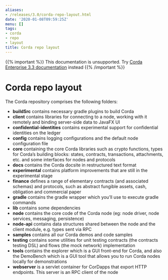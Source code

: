 ```yaml
---
aliases:
- /releases/3.0/corda-repo-layout.html
date: '2020-01-08T09:59:25Z'
menu: []
tags:
- corda
- repo
- layout
title: Corda repo layout
---
```

{{% important %}}
This documentation is unsupported.
Try [Corda Enterprise 3.3 documentation](/docs/corda-enterprise/3.3/_index.md) instead
{{% /important %}}


# Corda repo layout

The Corda repository comprises the following folders:


* **buildSrc** contains necessary gradle plugins to build Corda
* **client** contains libraries for connecting to a node, working with it remotely and binding server-side data to
JavaFX UI
* **confidential-identities** contains experimental support for confidential identities on the ledger
* **config** contains logging configurations and the default node configuration file
* **core** containing the core Corda libraries such as crypto functions, types for Corda’s building blocks: states,
contracts, transactions, attachments, etc. and some interfaces for nodes and protocols
* **docs** contains the Corda docsite in restructured text format
* **experimental** contains platform improvements that are still in the experimental stage
* **finance** defines a range of elementary contracts (and associated schemas) and protocols, such as abstract fungible
assets, cash, obligation and commercial paper
* **gradle** contains the gradle wrapper which you’ll use to execute gradle commands
* **lib** contains some dependencies
* **node** contains the core code of the Corda node (eg: node driver, node services, messaging, persistence)
* **node-api** contains data structures shared between the node and the client module, e.g. types sent via RPC
* **samples** contains all our Corda demos and code samples
* **testing** contains some utilities for unit testing contracts (the contracts testing DSL) and flows (the
mock network) implementation
* **tools** contains the explorer which is a GUI front-end for Corda, and also the DemoBench which is a GUI tool that
allows you to run Corda nodes locally for demonstrations
* **webserver** is a servlet container for CorDapps that export HTTP endpoints. This server is an RPC client of the node

